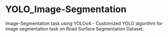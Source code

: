 # YOLO_Image-Segmentation
Image-Segmentation task using YOLOv4 - Customized YOLO algorithm for image segmentation task on Road Surface Segmentation Dataset.
